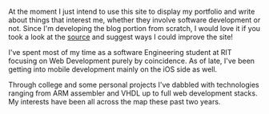 <!--03/24/2015-->
<!--programming, adventures-->
<!--Hello, World!-->
<!--Another blog about webdev and personal interests.-->

At the moment I just intend to use this site to display my portfolio and write about things that interest me, whether they involve software development or not. Since I'm developing the blog portion from scratch, I would love it if you took a look at the [source](https://github.com/jmp3833/portfolio "source") and suggest ways I could improve the site!

I've spent most of my time as a software Engineering student at RIT focusing on Web Development purely by coincidence. As of late, I've been getting into mobile development mainly on the iOS side as well. 

Through college and some personal projects I've dabbled with technologies ranging from ARM assembler and VHDL up to full web development stacks. My interests have been all across the map these past two years.